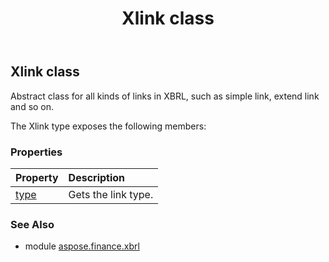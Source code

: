 ﻿---
title: Xlink class
second_title: Aspose.Finance for Python via .NET API References
description: 
type: docs
weight: 550
url: /python-net/aspose.finance.xbrl/xlink/
is_root: false
---

## Xlink class

Abstract class for all kinds of links in XBRL, such as simple link, extend link  and so on.



The Xlink type exposes the following members:

### Properties
| Property | Description |
| :- | :- |
| [type](/finance/python-net/aspose.finance.xbrl/xlink/type) | Gets the link type. |


### See Also

* module [aspose.finance.xbrl](../)
